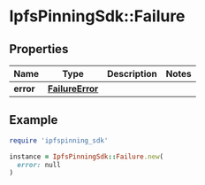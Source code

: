 # IpfsPinningSdk::Failure

## Properties

| Name | Type | Description | Notes |
| ---- | ---- | ----------- | ----- |
| **error** | [**FailureError**](FailureError.md) |  |  |

## Example

```ruby
require 'ipfspinning_sdk'

instance = IpfsPinningSdk::Failure.new(
  error: null
)
```

